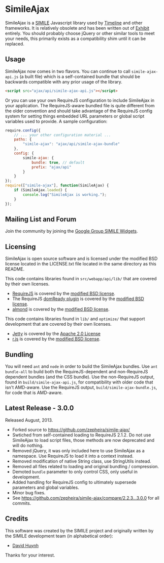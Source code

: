 SimileAjax
==========

SimileAjax is a [SIMILE](http://simile-widgets.org/) Javascript library used by [Timeline](https://github.com/zepheira/timeline/) and other frameworks.  It is relatively obsolete and has been written out of [Exhibit](https://github.com/zepheira/exhibit3/) entirely.  You should probably choose jQuery or other similar tools to meet your needs, this primarily exists as a compatibility shim until it can be replaced.

Usage
-----

SimileAjax now comes in two flavors.  You can continue to call `simile-ajax-api.js` (a built file) which is a self-contained bundle that should be backwards compatible with any prior usage of the library.

```html
<script src="ajax/api/simile-ajax-api.js"></script>
```

Or you can use your own RequireJS configuration to include SimileAjax in your application.  The RequireJS-aware bundled file is quite different from the older convention and should take advantage of the RequireJS config system for setting things embedded URL parameters or global script variables used to provide.  A sample configuration:

```javascript
require.config({
    // ... your other configuration material ...
    paths: {
        "simile-ajax": "ajax/api/simile-ajax-bundle"
    },
    config: {
        simile-ajax: {
            bundle: true, // default
            prefix: "ajax/api"
        }
    }
});
require(["simile-ajax"], function(SimileAjax) {
    if (SimileAjax.loaded) {
        console.log("SimileAjax is working.");
    }
});
```

Mailing List and Forum
----------------------

Join the community by joining the [Google Group SIMILE Widgets](http://groups.google.com/group/simile-widgets/).
  
Licensing
---------

SimileAjax is open source software and is licensed under the modified BSD license located in the LICENSE.txt file located in the same directory as this README.

This code contains libraries found in `src/webapp/api/lib/` that are covered by their own licenses.

 * [RequireJS](http://requirejs.org/) is covered by the [modified BSD license](https://github.com/jrburke/requirejs/blob/master/LICENSE).
 * The RequireJS [domReady plugin](http://requirejs.org/docs/api.html#pageload) is covered by the [modified BSD license](https://github.com/requirejs/domReady/blob/master/LICENSE).
 * [almond](https://github.com/jrburke/almond) is covered by the [modified BSD license](https://github.com/jrburke/almond/blob/master/LICENSE).

This code contains libraries found in `lib/` and `optimize/` that support development that are covered by their own licenses.

 * [Jetty](http://jetty.codehaus.org/) is covered by the [Apache 2.0 License](http://jetty.codehaus.org/jetty/license.html)
 * [r.js](http://requirejs.org/docs/optimization.html) is covered by the [modified BSD license](https://github.com/jrburke/r.js/blob/master/LICENSE).

Bundling
--------

You will need `ant` and `node` in order to build the SimileAjax bundles.  Use `ant bundle-all` to build both the RequireJS-dependent and non-RequireJS dependent bundles (and the CSS bundle).  Use the non-RequireJS output, found in `build/simile-ajax-api.js`, for compatibility with older code that isn't AMD-aware.  Use the RequireJS output, `build/simile-ajax-bundle.js`, for code that is AMD-aware.

Latest Release - 3.0.0
----------------------

Released August, 2013.

 * Forked source to https://github.com/zepheira/simile-ajax/
 * Swtiched from self-contained loading to RequireJS 2.1.2.  Do not use SimileAjax to load script files, those methods are now deprecated and will do nothing.
 * Removed jQuery, it was only included here to use SimileAjax as a namespace.  Use RequireJS to load it into a context instead.
 * Removed modification of native String class, use StringUtils instead.
 * Removed all files related to loading and original bundling / compression.
 * Demoted `bundle` parameter to only control CSS, only useful in development.
 * Added handling for RequireJS config to ultimately supersede parameters and global variables.
 * Minor bug fixes.
 * See https://github.com/zepheira/simile-ajax/compare/2.2.3...3.0.0 for all commits.

Credits
-------

This software was created by the SIMILE project and originally written by the SIMILE development team (in alphabetical order):

 * [David Huynh](http://davidhuynh.net)

Thanks for your interest.
